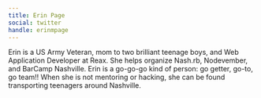 ```yaml
---
title: Erin Page
social: twitter
handle: erinmpage
---
```


Erin is a US Army Veteran, mom to two brilliant teenage boys, and Web Application Developer at Reax. She helps organize Nash.rb, Nodevember, and BarCamp Nashville. Erin is a go-go-go kind of person: go getter, go-to, go team!! When she is not mentoring or hacking, she can be found transporting teenagers around Nashville.